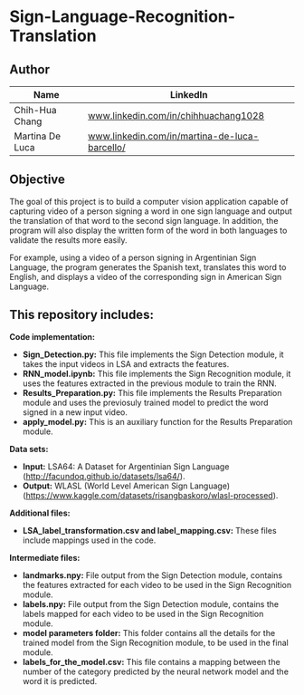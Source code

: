 # Sign-Language-Recognition-Translation
## Author
|Name|LinkedIn|
|-----|-----|
|Chih-Hua Chang|www.linkedin.com/in/chihhuachang1028|
|Martina De Luca|www.linkedin.com/in/martina-de-luca-barcello/|

## Objective

The goal of this project is to build a computer vision application capable of capturing video of a person signing a word in one sign language and output the translation of that word to the second sign language. In addition, the program will also display the written form of the word in both languages to validate the results more easily.

For example, using a video of a person signing in Argentinian Sign Language, the program generates the Spanish text, translates this word to English, and displays a video of the corresponding sign in American Sign Language.

## This repository includes:

**Code implementation:**
  - **Sign_Detection.py:** This file implements the Sign Detection module, it takes the input videos in LSA and extracts the features. 
  - **RNN_model.ipynb:** This file implements the Sign Recognition module, it uses the features extracted in the previous module to train the RNN. 
  - **Results_Preparation.py:** This file implements the Results Preparation module and uses the previosuly trained model to predict the word signed in a new input video.
  - **apply_model.py:** This is an auxiliary function for the Results Preparation module. 
  
**Data sets:**
  - **Input:** LSA64: A Dataset for Argentinian Sign Language (http://facundoq.github.io/datasets/lsa64/).
  - **Output:** WLASL (World Level American Sign Language) (https://www.kaggle.com/datasets/risangbaskoro/wlasl-processed).

**Additional files:**
  - **LSA_label_transformation.csv and label_mapping.csv:** These files include mappings used in the code.

**Intermediate files:**
  - **landmarks.npy:** File output from the Sign Detection module, contains the features extracted for each video to be used in the Sign Recognition module.
  - **labels.npy:** File output from the Sign Detection module, contains the labels mapped for each video to be used in the Sign Recognition module.
  - **model parameters folder:** This folder contains all the details for the trained model from the Sign Recognition module, to be used in the final module.
  - **labels_for_the_model.csv:** This file contains a mapping between the number of the category predicted by the neural network model and the word it is predicted.
